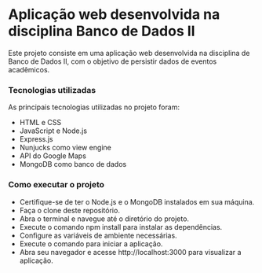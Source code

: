 # Aplicação web desenvolvida na disciplina Banco de Dados II
Este projeto consiste em uma aplicação web desenvolvida na disciplina de Banco de Dados II, com o objetivo de persistir dados de eventos acadêmicos.

### Tecnologias utilizadas
As principais tecnologias utilizadas no projeto foram:

* HTML e CSS
* JavaScript e Node.js
* Express.js
* Nunjucks como view engine
* API do Google Maps
* MongoDB como banco de dados

### Como executar o projeto

* Certifique-se de ter o Node.js e o MongoDB instalados em sua máquina.
* Faça o clone deste repositório.
* Abra o terminal e navegue até o diretório do projeto.
* Execute o comando npm install para instalar as dependências.
* Configure as variáveis de ambiente necessárias.
* Execute o comando para iniciar a aplicação.
* Abra seu navegador e acesse http://localhost:3000 para visualizar a aplicação.